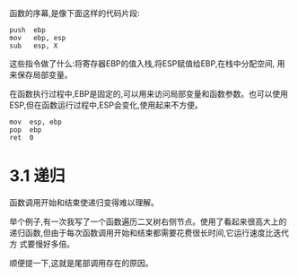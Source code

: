 ﻿函数的序幕,是像下面这样的代码片段:

```
push  ebp
mov   ebp, esp
sub   esp, X
```

这些指令做了什么:将寄存器EBP的值入栈,将ESP赋值给EBP,在栈中分配空间, 用来保存局部变量。

在函数执行过程中,EBP是固定的,可以用来访问局部变量和函数参数。也可以使用 ESP,但在函数运行过程中,ESP会变化,使用起来不方便。

```
mov  esp, ebp
pop  ebp
ret  0
```

# 3.1 递归

函数调用开始和结束使递归变得难以理解。

举个例子,有一次我写了一个函数遍历二叉树右侧节点。使用了看起来很高⼤上的递归函数,但由于每次函数调用开始和结束都需要花费很长时间,它运行速度比迭代方 式要慢好多倍。

顺便提一下,这就是尾部调用存在的原因。
